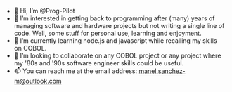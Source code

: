 - 👋 Hi, I’m @Prog-Pilot
- 👀 I’m interested in getting back to programming after (many) years of managing software and hardware projects but not writing a single line of code. Well, some stuff for personal use, learning and enjoyment. 
- 🌱 I’m currently learning node.js and javascript while recalling my skills on COBOL. 
- 💞️ I’m looking to collaborate on any COBOL project or any project where my '80s and '90s software engineer skills could be useful.
- 📫 You can reach me at the email address: manel.sanchez-m@outlook.com

<!---
Prog-Pilot/Prog-Pilot is a ✨ special ✨ repository because its `README.md` (this file) appears on your GitHub profile.
You can click the Preview link to take a look at your changes.
--->
